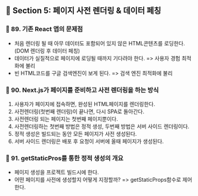 ## 📙 Section 5: 페이지 사전 렌더링 & 데이터 페칭

### 🔖 89. 기존 React 앱의 문제점

- 처음 렌더링 될 때 아무 데이터도 포함되어 있지 않은 HTML콘텐츠를 로딩한다. (DOM 렌더링 후 데이터 페칭)
- 데이터가 실질적으로 페이지에 로딩될 때까지 기다려야 한다. => 사용자 경험 최적화에 불리
- 빈 HTML코드를 구글 검색엔진이 보게 된다. => 검색 엔진 최적화에 불리

### 🔖 90. Next.js가 페이지를 준비하고 사전 렌더링을 하는 방식

1. 사용자가 페이지에 접속하면, 완성된 HTML페이지를 렌더링한다.
2. 사전렌더링(첫번째 렌더링)이 끝나면, 다시 SPA로 돌아간다.
3. 사전렌더링 되는 페이지는 첫번째 페이지뿐이다.
4. 사전렌더링하는 첫번째 방법은 정적 생성, 두번째 방법은 서버 사이드 렌더링이다.
5. 정적 생성은 빌드되는 동안 모든 페이지가 사전 생성된다.
6. 서버 사이드 렌더링은 배포 후 요청이 서버에 올때 페이지가 생성된다.

### 🔖 91. getStaticPros를 통한 정적 생성의 개요

- 페이지 생성을 프로젝트 빌드시에 한다.
- 어떤 페이지를 사전에 생성할지 어떻게 지정할까? => getStaticProps함수로 제어한다.
